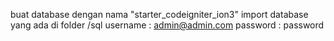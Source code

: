 buat database dengan nama "starter_codeigniter_ion3"
import database yang ada di folder /sql
username : admin@admin.com
password : password
